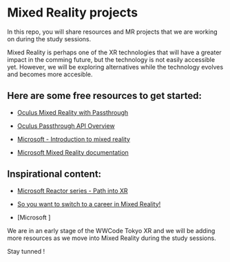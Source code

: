 # Mixed Reality projects

In this repo, you will share resources and MR projects that we are working on during the study sessions. 

Mixed Reality is perhaps one of the XR technologies that will have a greater impact in the comming future, but the technology is not easily accessible yet. However, we will be exploring alternatives while the technology evolves and becomes more accesible.

## Here are some free resources to get started:

* [Oculus Mixed Reality with Passthrough](https://developer.oculus.com/blog/mixed-reality-with-passthrough/)

* [Oculus Passthrough API Overview](https://developer.oculus.com/documentation/unity/unity-passthrough/)

* [Microsoft - Introduction to mixed reality](https://docs.microsoft.com/en-us/learn/modules/intro-to-mixed-reality/)

* [Microsoft Mixed Reality documentation](https://docs.microsoft.com/en-us/windows/mixed-reality/)

## Inspirational content:

* [Microsoft Reactor series - Path into XR](https://www.youtube.com/watch?v=5A_QnUEeDgs)

* [So you want to switch to a career in Mixed Reality!](https://docs.microsoft.com/en-us/events/ignite-mar-2021/azure/learning-zone/lrn237/) 

* [Microsoft ]

We are in an early stage of the WWCode Tokyo XR and we will be adding more resources as we move into Mixed Reality during the study sessions.

Stay tunned !

